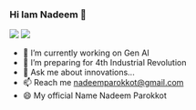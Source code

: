 ### Hi Iam Nadeem 👋

<a class="header-badge" target="_blank" href="https://www.linkedin.com/in/nadeem-parokkot-a85785242/"><img src="https://img.shields.io/badge/style--5eba00.svg?label=LinkedIn&logo=linkedin&style=social"></a>
<a class="header-badge" target="_blank" href="https://github.com/nadeemparokkot"><img src="https://img.shields.io/badge/style--5eba00.svg?label=GitHub&logo=github&style=social"></a>
<!--
**nadeemparokkot/nadeemparokkot** is a ✨ _special_ ✨ repository because its `README.md` (this file) appears on your GitHub profile.

Here are some ideas to get you started:-->

- 🔭 I’m currently working on Gen AI 
- 🌱 I’m preparing for 4th Industrial Revolution
- 💬 Ask me about innovations...
- 📫 Reach me nadeemparokkot@gmail.com
- 😄 My official Name Nadeem Parokkot


